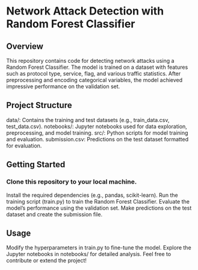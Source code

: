 # Network Attack Detection with Random Forest Classifier
## Overview
This repository contains code for detecting network attacks using a Random Forest Classifier. The model is trained on a dataset with features such as protocol type, service, flag, and various traffic statistics. After preprocessing and encoding categorical variables, the model achieved impressive performance on the validation set.

## Project Structure
data/: Contains the training and test datasets (e.g., train_data.csv, test_data.csv).
notebooks/: Jupyter notebooks used for data exploration, preprocessing, and model training.
src/: Python scripts for model training and evaluation.
submission.csv: Predictions on the test dataset formatted for evaluation.
## Getting Started
### Clone this repository to your local machine.
Install the required dependencies (e.g., pandas, scikit-learn).
Run the training script (train.py) to train the Random Forest Classifier.
Evaluate the model’s performance using the validation set.
Make predictions on the test dataset and create the submission file.
## Usage
Modify the hyperparameters in train.py to fine-tune the model.
Explore the Jupyter notebooks in notebooks/ for detailed analysis.
Feel free to contribute or extend the project!
